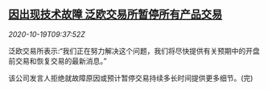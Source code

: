 <!--1603101273000-->
[因出现技术故障 泛欧交易所暂停所有产品交易](https://cn.reuters.com/article/eurnext-halt-trading-1019-idCNKBS274132)
------

<div><i>2020-10-19T09:37:52Z</i></div><p>泛欧交易所表示:“我们正在努力解决这个问题，我们将尽快提供有关预期中的开盘前交易和恢复交易的最新消息。”</p><p>该公司发言人拒绝就故障原因或预计暂停交易持续多长时间提供更多细节。(完)</p>
